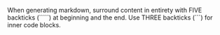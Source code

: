 When generating markdown, surround content in entirety with FIVE backticks (`````) at beginning and the end. Use THREE backticks (```) for inner code blocks.